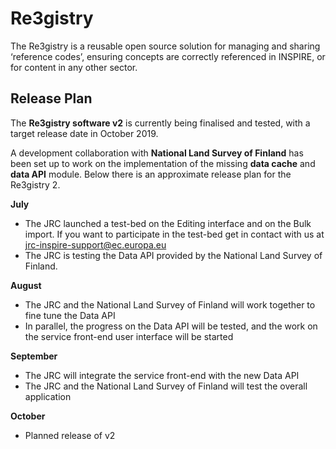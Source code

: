 # Re3gistry

The Re3gistry is a reusable open source solution for managing and sharing ‘reference codes’,
ensuring concepts are correctly referenced in INSPIRE, or for content in any other sector.

## Release Plan

The **Re3gistry software v2** is currently being finalised and tested, with a target release date in October 2019.

A development collaboration with **National Land Survey of Finland** has been set up to work on the implementation of the missing **data cache** and **data API** module. Below there is an approximate release plan for the Re3gistry 2.

**July**

 - The JRC launched a test-bed on the Editing interface and on the Bulk import. If you want to participate in the test-bed get in contact with us at jrc-inspire-support@ec.europa.eu
 - The JRC is testing the Data API provided by the National Land Survey of Finland.

**August**

 - The JRC and the National Land Survey of Finland will work together to fine tune the Data API
 - In parallel, the progress on the Data API will be tested, and the work on the service front-end user interface will be started

**September**

- The JRC will integrate the service front-end with the new Data API
- The JRC and the National Land Survey of Finland will test the overall application

**October**

- Planned release of v2